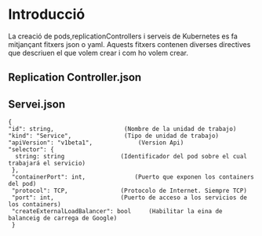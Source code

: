 # Introducció
La creació de pods,replicationControllers i serveis de Kubernetes es fa mitjançant fitxers json o yaml. Aquests fitxers contenen diverses directives que descriuen el que volem crear i com ho volem crear.

## Replication Controller.json




## Servei.json
	{
  	"id": string,           		 (Nombre de la unidad de trabajo)
	"kind": "Service",      		 (Tipo de unidad de trabajo)
	"apiVersion": "v1beta1",	       	 (Version Api)
	"selector": {
	  string: string		       	(Identificador del pod sobre el cual trabajará el servicio)
	 },
	 "containerPort": int,  	        (Puerto que exponen los containers del pod)
	 "protocol": TCP,	          	(Protocolo de Internet. Siempre TCP)
	 "port": int,		         	(Puerto de acceso a los servicios de los containers)
  	 "createExternalLoadBalancer": bool     (Habilitar la eina de balanceig de carrega de Google)
	 }
